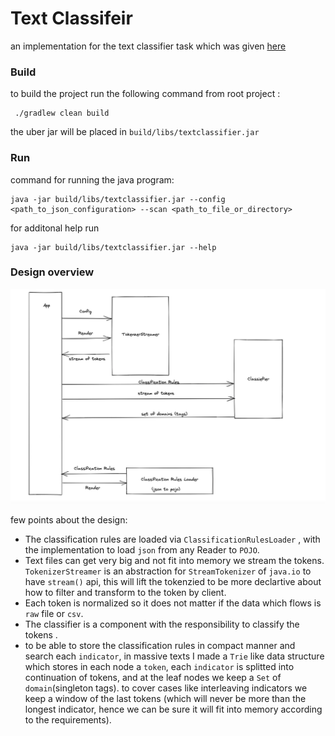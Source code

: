 

# Text Classifeir

an implementation for the text classifier task which was given [here](https://github.com/Mcas-Interviews/TextClassifier_AviadShiber/issues/1)

### **Build**
to build the project run the following command from root project :



     ./gradlew clean build  

the uber jar will be placed in `build/libs/textclassifier.jar`



### **Run**
command for running the java program:

    java -jar build/libs/textclassifier.jar --config <path_to_json_configuration> --scan <path_to_file_or_directory> 

for additonal help run

    java -jar build/libs/textclassifier.jar --help

### Design overview
![overall design](docs/design.png)

few points about the design:

- The classification rules are loaded via `ClassificationRulesLoader` , with the implementation to load `json` from any Reader to `POJO`.
- Text files can get very big and not fit into memory we stream the tokens. `TokenizerStreamer` is an abstraction for `StreamTokenizer` of `java.io` to have `stream()` api, this will lift the tokenzied to be more declartive about how to filter and transform to the token by client.
- Each token is normalized so it does not matter if the data which flows is `raw` file or `csv`.
- The classifier is a component with the responsibility to classify the tokens .
- to be able to store the classification rules in compact manner and search each `indicator`, in massive texts I made a `Trie` like data structure which stores in each node a `token`, each `indicator` is splitted into continuation of tokens, and at the leaf nodes we keep a `Set` of `domain`(singleton tags). to cover cases like interleaving indicators we keep a window of the last tokens (which will never be more than the longest indicator, hence we can be sure it will fit into memory according to the requirements).